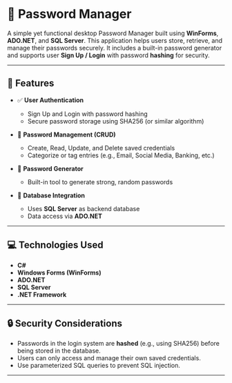 # 🔐 Password Manager

A simple yet functional desktop Password Manager built using **WinForms**, **ADO.NET**, and **SQL Server**. This application helps users store, retrieve, and manage their passwords securely. It includes a built-in password generator and supports user **Sign Up / Login** with password **hashing** for security.

---

## 🧰 Features

- ✅ **User Authentication**
  - Sign Up and Login with password hashing
  - Secure password storage using SHA256 (or similar algorithm)

- 🔐 **Password Management (CRUD)**
  - Create, Read, Update, and Delete saved credentials
  - Categorize or tag entries (e.g., Email, Social Media, Banking, etc.)

- 🔄 **Password Generator**
  - Built-in tool to generate strong, random passwords

- 📁 **Database Integration**
  - Uses **SQL Server** as backend database
  - Data access via **ADO.NET**

---

## 💻 Technologies Used

- **C#**
- **Windows Forms (WinForms)**
- **ADO.NET**
- **SQL Server**
- **.NET Framework**


---

## 🔒 Security Considerations

- Passwords in the login system are **hashed** (e.g., using SHA256) before being stored in the database.
- Users can only access and manage their own saved credentials.
- Use parameterized SQL queries to prevent SQL injection.

---


